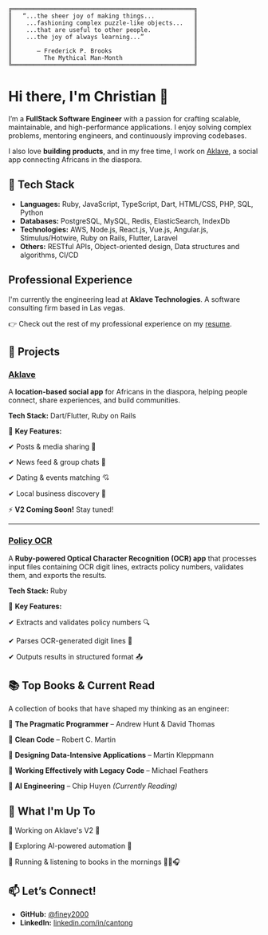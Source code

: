 ```text
╔═══════════════════════════════════════════════════╗
║   “...the sheer joy of making things...           ║
║    ...fashioning complex puzzle-like objects...   ║
║    ...that are useful to other people.            ║
║    ...the joy of always learning...”              ║
║                                                   ║
║       — Frederick P. Brooks                       ║
║         The Mythical Man-Month                    ║
╚═══════════════════════════════════════════════════╝
```

# Hi there, I'm Christian 👋

I’m a **FullStack Software Engineer** with a passion for crafting scalable, maintainable, and high-performance applications. I enjoy solving complex problems, mentoring engineers, and continuously improving codebases.

I also love **building products**, and in my free time, I work on [Aklave](#aklave), a social app connecting Africans in the diaspora.

## 🔧 Tech Stack
- **Languages:** Ruby, JavaScript, TypeScript, Dart, HTML/CSS, PHP, SQL, Python
- **Databases:** PostgreSQL, MySQL, Redis, ElasticSearch, IndexDb
- **Technologies:** AWS, Node.js, React.js, Vue.js, Angular.js, Stimulus/Hotwire, Ruby on Rails, Flutter, Laravel
- **Others:** RESTful APIs, Object-oriented design, Data structures and algorithms, CI/CD

## Professional Experience
I'm currently the engineering lead at **Aklave Technologies**. A software consulting firm based in Las vegas.

👉 Check out the rest of my professional experience on my [resume](https://chrisntong.com/resume.pdf).

## 🚀 Projects
### **[Aklave](https://aklave.com)**
A **location-based social app** for Africans in the diaspora, helping people connect, share experiences, and build communities.

**Tech Stack:** Dart/Flutter, Ruby on Rails

📌 **Key Features:**

✔ Posts & media sharing 📸

✔ News feed & group chats 💬

✔ Dating & events matching 💘

✔ Local business discovery 📍

⚡ **V2 Coming Soon!** Stay tuned!

---

### **[Policy OCR](https://github.com/finey2000/policy_ocr)**
A **Ruby-powered Optical Character Recognition (OCR) app** that processes input files containing OCR digit lines, extracts policy numbers, validates them, and exports the results.

**Tech Stack:** Ruby

📌 **Key Features:**

✔ Extracts and validates policy numbers 🔍

✔ Parses OCR-generated digit lines 📄

✔ Outputs results in structured format 📤


## 📚 Top Books & Current Read

A collection of books that have shaped my thinking as an engineer:

📖 **The Pragmatic Programmer** – Andrew Hunt & David Thomas

📖 **Clean Code** – Robert C. Martin

📖 **Designing Data-Intensive Applications** – Martin Kleppmann

📖 **Working Effectively with Legacy Code** – Michael Feathers

📖 **AI Engineering** – Chip Huyen _(Currently Reading)_


## 🎯 What I'm Up To

🔹 Working on Aklave's V2 🚀

🔹 Exploring AI-powered automation 🤖

🔹 Running & listening to books in the mornings 🏃‍♂️🎧

## 📫 Let’s Connect!

- **GitHub:** [@finey2000](https://github.com/finey2000)
- **LinkedIn:** [linkedin.com/in/cantong](https://www.linkedin.com/in/cantong/)
